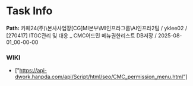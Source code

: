 # Task Info

**Path:** 카페24(주)\본사사업장\[CG]MI본부\MI인프라그룹\AI인프라2팀 / yklee02 / [270417] ITGC관리 및 대응 _ CMC어드민 메뉴권한리스트 DB저장 / 2025-08-01_00-00-00

### WIKI
- ["https://api-dwork.hanpda.com/api/Script/html/seo/CMC_permission_menu.html"]


